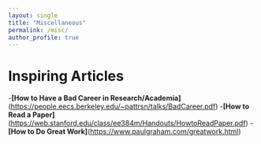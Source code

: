 ```yaml
---
layout: single
title: "Miscellaneous"
permalink: /misc/
author_profile: true
---
```


# Inspiring Articles

-**[How to Have a Bad Career in Research/Academia]**(https://people.eecs.berkeley.edu/~pattrsn/talks/BadCareer.pdf)
-**[How to Read a Paper]**(https://web.stanford.edu/class/ee384m/Handouts/HowtoReadPaper.pdf)
-**[How to Do Great Work]**(https://www.paulgraham.com/greatwork.html)
